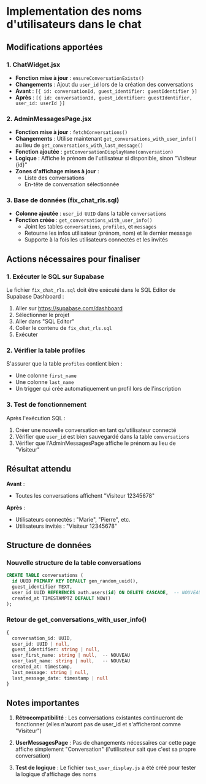 # Implementation des noms d'utilisateurs dans le chat

## Modifications apportées

### 1. ChatWidget.jsx
- **Fonction mise à jour** : `ensureConversationExists()`
- **Changements** : Ajout du `user_id` lors de la création des conversations
- **Avant** : `[{ id: conversationId, guest_identifier: guestIdentifier }]`
- **Après** : `[{ id: conversationId, guest_identifier: guestIdentifier, user_id: userId }]`

### 2. AdminMessagesPage.jsx
- **Fonction mise à jour** : `fetchConversations()`
- **Changements** : Utilise maintenant `get_conversations_with_user_info()` au lieu de `get_conversations_with_last_message()`
- **Fonction ajoutée** : `getConversationDisplayName(conversation)`
- **Logique** : Affiche le prénom de l'utilisateur si disponible, sinon "Visiteur {id}"
- **Zones d'affichage mises à jour** :
  - Liste des conversations
  - En-tête de conversation sélectionnée

### 3. Base de données (fix_chat_rls.sql)
- **Colonne ajoutée** : `user_id UUID` dans la table `conversations`
- **Fonction créée** : `get_conversations_with_user_info()`
  - Joint les tables `conversations`, `profiles`, et `messages`
  - Retourne les infos utilisateur (prénom, nom) et le dernier message
  - Supporte à la fois les utilisateurs connectés et les invités

## Actions nécessaires pour finaliser

### 1. Exécuter le SQL sur Supabase
Le fichier `fix_chat_rls.sql` doit être exécuté dans le SQL Editor de Supabase Dashboard :
1. Aller sur https://supabase.com/dashboard
2. Sélectionner le projet
3. Aller dans "SQL Editor"
4. Coller le contenu de `fix_chat_rls.sql`
5. Exécuter

### 2. Vérifier la table profiles
S'assurer que la table `profiles` contient bien :
- Une colonne `first_name`
- Une colonne `last_name`
- Un trigger qui crée automatiquement un profil lors de l'inscription

### 3. Test de fonctionnement
Après l'exécution SQL :
1. Créer une nouvelle conversation en tant qu'utilisateur connecté
2. Vérifier que `user_id` est bien sauvegardé dans la table `conversations`
3. Vérifier que l'AdminMessagesPage affiche le prénom au lieu de "Visiteur"

## Résultat attendu

**Avant** :
- Toutes les conversations affichent "Visiteur 12345678"

**Après** :
- Utilisateurs connectés : "Marie", "Pierre", etc.
- Utilisateurs invités : "Visiteur 12345678"

## Structure de données

### Nouvelle structure de la table conversations
```sql
CREATE TABLE conversations (
  id UUID PRIMARY KEY DEFAULT gen_random_uuid(),
  guest_identifier TEXT,
  user_id UUID REFERENCES auth.users(id) ON DELETE CASCADE,  -- NOUVEAU
  created_at TIMESTAMPTZ DEFAULT NOW()
);
```

### Retour de get_conversations_with_user_info()
```typescript
{
  conversation_id: UUID,
  user_id: UUID | null,
  guest_identifier: string | null,
  user_first_name: string | null,  -- NOUVEAU
  user_last_name: string | null,   -- NOUVEAU
  created_at: timestamp,
  last_message: string | null,
  last_message_date: timestamp | null
}
```

## Notes importantes

1. **Rétrocompatibilité** : Les conversations existantes continueront de fonctionner (elles n'auront pas de user_id et s'afficheront comme "Visiteur")

2. **UserMessagesPage** : Pas de changements nécessaires car cette page affiche simplement "Conversation" (l'utilisateur sait que c'est sa propre conversation)

3. **Test de logique** : Le fichier `test_user_display.js` a été créé pour tester la logique d'affichage des noms